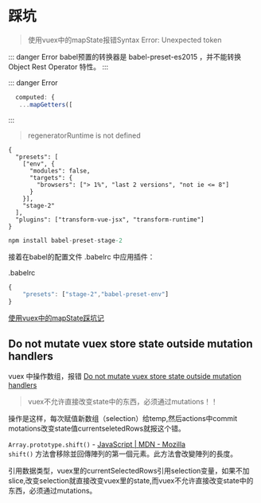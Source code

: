 # 踩坑

> 使用vuex中的mapState报错Syntax Error: Unexpected token

::: danger Error
babel预置的转换器是 babel-preset-es2015 ，并不能转换 Object Rest Operator 特性。
:::

::: danger Error
```js
  computed: {
   ...mapGetters([
```
:::
> regeneratorRuntime is not defined

```
{
  "presets": [
    ["env", {
      "modules": false,
      "targets": {
        "browsers": ["> 1%", "last 2 versions", "not ie <= 8"]
      }
    }],
    "stage-2"
  ],
  "plugins": ["transform-vue-jsx", "transform-runtime"]
}
```

```s
npm install babel-preset-stage-2
```

接着在babel的配置文件 .babelrc 中应用插件：

.babelrc

```js
{
    "presets": ["stage-2","babel-preset-env"]
}
```

[使用vuex中的mapState踩坑记](https://www.jianshu.com/p/dad8d00dcddd)

## Do not mutate vuex store state outside mutation handlers

vuex 中操作数组，报错 [Do not mutate vuex store state outside mutation handlers](https://www.jianshu.com/p/09327119b009)  

> vuex不允许直接改变state中的东西，必须通过mutations！！

操作是这样，每次赋值新数组（selection）给temp,然后actions中commit motations改变state值currentseletedRows就报这个错。  

`Array.prototype.shift()` - [JavaScript | MDN - Mozilla](https://developer.mozilla.org/zh-TW/docs/Web/JavaScript/Reference/Global_Objects/Array/shift)  
`shift()` 方法會移除並回傳陣列的第一個元素。此方法會改變陣列的長度。

引用数据类型，vuex里的currentSelectedRows引用selection变量，如果不加slice,改变selection就直接改变vuex里的state,而vuex不允许直接改变state中的东西，必须通过mutations。
